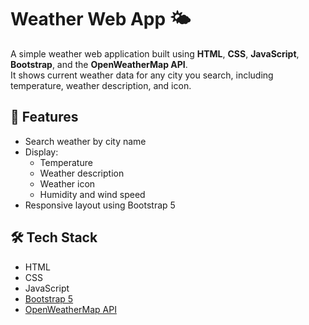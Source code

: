 # Weather Web App 🌤️

A simple weather web application built using **HTML**, **CSS**, **JavaScript**, **Bootstrap**, and the **OpenWeatherMap API**.  
It shows current weather data for any city you search, including temperature, weather description, and icon.

## 🔧 Features

- Search weather by city name
- Display:
  - Temperature
  - Weather description
  - Weather icon
  - Humidity and wind speed
- Responsive layout using Bootstrap 5

## 🛠️ Tech Stack

- HTML
- CSS
- JavaScript
- [Bootstrap 5](https://getbootstrap.com/)
- [OpenWeatherMap API](https://openweathermap.org/api)
